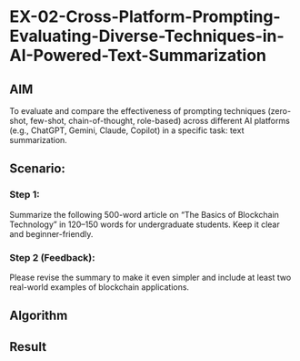 # EX-02-Cross-Platform-Prompting-Evaluating-Diverse-Techniques-in-AI-Powered-Text-Summarization

## AIM
To evaluate and compare the effectiveness of prompting techniques (zero-shot, few-shot, chain-of-thought, role-based) across different AI platforms (e.g., ChatGPT, Gemini, Claude, Copilot) in a specific task: text summarization.

## Scenario:

### Step 1:

Summarize the following 500-word article on “The Basics of Blockchain Technology” in 120–150 words for undergraduate students. Keep it clear and beginner-friendly.


### Step 2 (Feedback):

Please revise the summary to make it even simpler and include at least two real-world examples of blockchain applications.

## Algorithm

## Result
